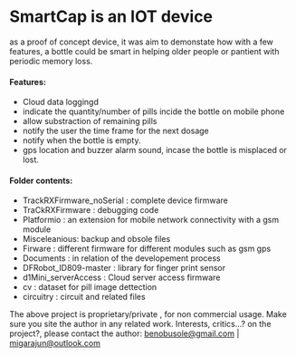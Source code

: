 # SmartCap is an IOT device
as a proof of concept device, it was aim to demonstate how with a few features,
a bottle could be smart in helping older people or pantient with periodic memory loss.

#### Features:
  - Cloud data loggingd
  - indicate the quantity/number of pills incide the bottle on mobile phone
  - allow substraction of remaining pills
  - notify the user the time frame for the next dosage
  - notify when the bottle is empty.
  - gps location and buzzer alarm sound, incase the bottle is misplaced or lost.

#### Folder contents:
  - TrackRXFirmware_noSerial : complete device firmware
  - TraCkRXFirmware : debugging code
  - Platformio : an extension for mobile network connectivity with a gsm module
  - Misceleanious: backup and obsole files
  - Firware : different firmware for different modules such as gsm gps
  - Documents : in relation of the developement process
  - DFRobot_ID809-master : library for finger print sensor
  - d1Mini_serverAccess : Cloud server access firmware
  - cv : dataset for pill image dettection
  - circuitry : circuit and related files

The above project is proprietary/private , for non commercial usage. Make sure you site the author in any related work. 
Interests, critics...? on the project?, 
please contact the author: benobusole@gmail.com | migarajun@outlook.com 
